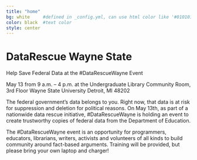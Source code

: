 ```yaml
---
title: "home"
bg: white     #defined in _config.yml, can use html color like '#010101'
color: black  #text color
style: center
---
```


# DataRescue Wayne State
Help Save Federal Data at the #DataRescueWayne Event

May 13 from 9 a.m. – 4 p.m. at the Undergraduate Library
Community Room, 3rd Floor
Wayne State University
Detroit, MI 48202

The federal government’s data belongs to you. Right now, that data is at risk for suppression and deletion for political reasons. On May 13th, as part of a nationwide data rescue initiative, #DataRescueWayne is holding an event to create trustworthy copies of federal data from the Department of Education.

The #DataRescueWayne event is an opportunity for programmers, educators, librarians, writers, activists and volunteers of all kinds to build community around fact-based arguments. Training will be provided, but please bring your own laptop and charger!
